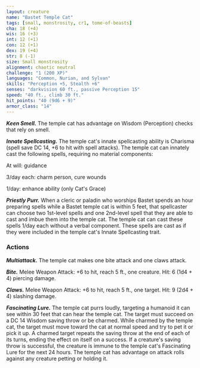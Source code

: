 ```yaml
---
layout: creature
name: "Bastet Temple Cat"
tags: [small, monstrosity, cr1, tome-of-beasts]
cha: 18 (+4)
wis: 16 (+3)
int: 12 (+1)
con: 12 (+1)
dex: 19 (+4)
str: 8 (-1)
size: Small monstrosity
alignment: chaotic neutral
challenge: "1 (200 XP)"
languages: "Common, Nurian, and Sylvan"
skills: "Perception +5, Stealth +6"
senses: "darkvision 60 ft., passive Perception 15"
speed: "40 ft., climb 30 ft."
hit_points: "40 (9d6 + 9)"
armor_class: "14"
---
```


***Keen Smell.*** The temple cat has advantage on Wisdom (Perception) checks that rely on smell.

***Innate Spellcasting.*** The temple cat's innate spellcasting ability is Charisma (spell save DC 14, +6 to hit with spell attacks). The temple cat can innately cast the following spells, requiring no material components:

At will: guidance

3/day each: charm person, cure wounds

1/day: enhance ability (only Cat's Grace)

***Priestly Purr.*** When a cleric or paladin who worships Bastet spends an hour preparing spells while a Bastet temple cat is within 5 feet, that spellcaster can choose two 1st-level spells and one 2nd-level spell that they are able to cast and imbue them into the temple cat. The temple cat can cast these spells 1/day each without a verbal component. These spells are cast as if they were included in the temple cat's Innate Spellcasting trait.

### Actions

***Multiattack.*** The temple cat makes one bite attack and one claws attack.

***Bite.*** Melee Weapon Attack: +6 to hit, reach 5 ft., one creature. Hit: 6 (1d4 + 4) piercing damage.

***Claws.*** Melee Weapon Attack: +6 to hit, reach 5 ft., one target. Hit: 9 (2d4 + 4) slashing damage.

***Fascinating Lure.*** The temple cat purrs loudly, targeting a humanoid it can see within 30 feet that can hear the temple cat. The target must succeed on a DC 14 Wisdom saving throw or be charmed. While charmed by the temple cat, the target must move toward the cat at normal speed and try to pet it or pick it up. A charmed target repeats the saving throw at the end of each of its turns, ending the effect on itself on a success. If a creature's saving throw is successful, the creature is immune to the temple cat's Fascinating Lure for the next 24 hours. The temple cat has advantage on attack rolls against any creature petting or holding it.

